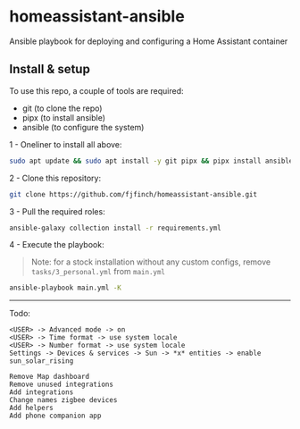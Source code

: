 # homeassistant-ansible
Ansible playbook for deploying and configuring a Home Assistant container

## Install & setup
To use this repo, a couple of tools are required:

* git (to clone the repo)
* pipx (to install ansible)
* ansible (to configure the system)

1 - Oneliner to install all above:
```bash
sudo apt update && sudo apt install -y git pipx && pipx install ansible --include-deps && . ~/.profile
```

2 - Clone this repository:
```bash
git clone https://github.com/fjfinch/homeassistant-ansible.git
```

3 - Pull the required roles:
```bash
ansible-galaxy collection install -r requirements.yml
```

4 - Execute the playbook:
> Note: for a stock installation without any custom configs, remove `tasks/3_personal.yml` from `main.yml`
```bash
ansible-playbook main.yml -K
```

---

Todo:
```
<USER> -> Advanced mode -> on
<USER> -> Time format -> use system locale
<USER> -> Number format -> use system locale
Settings -> Devices & services -> Sun -> *x* entities -> enable sun_solar_rising

Remove Map dashboard
Remove unused integrations
Add integrations
Change names zigbee devices
Add helpers
Add phone companion app
```

